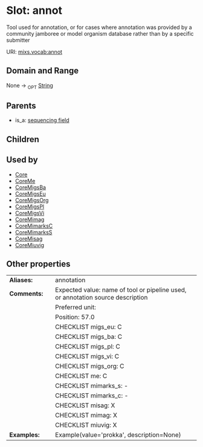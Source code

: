 
# Slot: annot


Tool used for annotation, or for cases where annotation was provided by a community jamboree or model organism database rather than by a specific submitter

URI: [mixs.vocab:annot](https://w3id.org/mixs/vocab/annot)


## Domain and Range

None ->  <sub>OPT</sub> [String](types/String.md)

## Parents

 *  is_a: [sequencing field](sequencing_field.md)

## Children


## Used by

 * [Core](Core.md)
 * [CoreMe](CoreMe.md)
 * [CoreMigsBa](CoreMigsBa.md)
 * [CoreMigsEu](CoreMigsEu.md)
 * [CoreMigsOrg](CoreMigsOrg.md)
 * [CoreMigsPl](CoreMigsPl.md)
 * [CoreMigsVi](CoreMigsVi.md)
 * [CoreMimag](CoreMimag.md)
 * [CoreMimarksC](CoreMimarksC.md)
 * [CoreMimarksS](CoreMimarksS.md)
 * [CoreMisag](CoreMisag.md)
 * [CoreMiuvig](CoreMiuvig.md)

## Other properties

|  |  |  |
| --- | --- | --- |
| **Aliases:** | | annotation |
| **Comments:** | | Expected value: name of tool or pipeline used, or annotation source description |
|  | | Preferred unit:  |
|  | | Position: 57.0 |
|  | | CHECKLIST migs_eu: C |
|  | | CHECKLIST migs_ba: C |
|  | | CHECKLIST migs_pl: C |
|  | | CHECKLIST migs_vi: C |
|  | | CHECKLIST migs_org: C |
|  | | CHECKLIST me: C |
|  | | CHECKLIST mimarks_s: - |
|  | | CHECKLIST mimarks_c: - |
|  | | CHECKLIST misag: X |
|  | | CHECKLIST mimag: X |
|  | | CHECKLIST miuvig: X |
| **Examples:** | | Example(value='prokka', description=None) |

